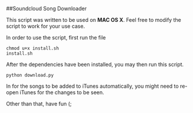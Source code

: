 ##Soundcloud Song Downloader

This script was written to be used on __MAC OS X__. Feel free to modify the script to work for your use case.

In order to use the script, first run the file

    chmod u+x install.sh
    install.sh

After the dependencies have been installed, you may then run this script.

    python download.py

In for the songs to be added to iTunes automatically, you might need to re-open iTunes for the changes to be seen.

Other than that, have fun (;
